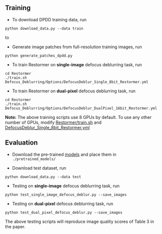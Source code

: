 ## Training

- To download DPDD training data, run
```
python download_data.py --data train
```
to
- Generate image patches from full-resolution training images, run
```
python generate_patches_dpdd.py 
```

- To train Restormer on **single-image** defocus deblurring task, run
```
cd Restormer
./train.sh Defocus_Deblurring/Options/DefocusDeblur_Single_8bit_Restormer.yml
```

- To train Restormer on **dual-pixel** defocus deblurring task, run
```
cd Restormer
./train.sh Defocus_Deblurring/Options/DefocusDeblur_DualPixel_16bit_Restormer.yml
```

**Note:** The above training scripts use 8 GPUs by default. To use any other number of GPUs, modify [Restormer/train.sh](../train.sh) and [DefocusDeblur_Single_8bit_Restormer.yml](Options/DefocusDeblur_Single_8bit_Restormer.yml) 


## Evaluation

- Download the pre-trained [models](https://drive.google.com/drive/folders/1bRBG8DG_72AGA6-eRePvChlT5ZO4cwJ4?usp=sharing) and place them in `./pretrained_models/`

- Download test dataset, run
```
python download_data.py --data test
```

- Testing on **single-image** defocus deblurring task, run
```
python test_single_image_defocus_deblur.py --save_images
```

- Testing on **dual-pixel** defocus deblurring task, run
```
python test_dual_pixel_defocus_deblur.py --save_images
```

The above testing scripts will reproduce image quality scores of Table 3 in the paper. 
